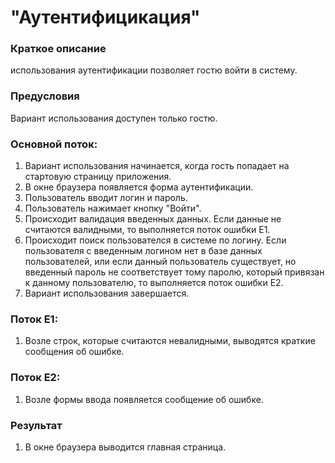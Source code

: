 # "Аутентифицикация"

### Краткое описание

 использования аутентификации позволяет гостю войти в систему.
    
### Предусловия
	
Вариант использования доступен только гостю.

### Основной поток:
1. Вариант использования начинается, когда гость попадает на стартовую страницу приложения.
2. В окне браузера появляется форма аутентификации.
3. Пользователь вводит логин и пароль.
4. Пользователь нажимает кнопку "Войти".
5. Происходит валидация введенных данных. Если данные не считаются валидными, то выполняется поток ошибки Е1.
6. Происходит поиск пользователся в системе по логину. Если пользователя с введенным логином нет в базе данных пользователей, 
или если данный пользователь существует, но введенный пароль не соответствует тому паролю, который привязан к данному пользователю,
то выполняется поток ошибки Е2.
8. Вариант использования завершается.

### Поток Е1:
	
1. Возле строк, которые считаются невалидными, выводятся краткие сообщения об ошибке.

### Поток Е2:

1. Возле формы ввода появляется сообщение об ошибке.

### Результат

1. В окне браузера выводится главная страница. 
